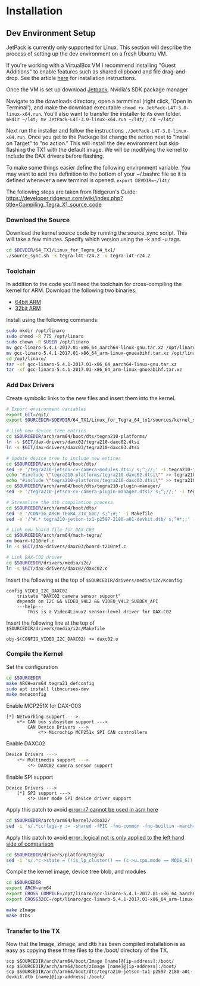 Installation
============

Dev Environment Setup
---------------------
JetPack is currently only supported for Linux.  This section will describe the process of setting up the dev environment on a fresh Ubuntu VM.

If you're working with a VirtualBox VM I recommend installing "Guest Additions" to enable features such as shared clipboard and file drag-and-drop.  See the article [here](https://www.virtualbox.org/manual/ch04.html) for installation instructions. 

Once the VM is set up download [Jetpack](https://developer.nvidia.com/embedded/jetpack), Nvidia's SDK package manager 

Navigate to the downloads directory, open a termminal (right click, 'Open in Terminal'), and make the download executable ```chmod +x JetPack-L4T-3.0-linux-x64.run```.  You'll also want to transfer the installer to its own folder.  ```mkdir ~/l4t; mv JetPack-L4T-3.0-linux-x64.run ~/l4t/; cd ~/l4t/```

Next run the installer and follow the instructions ```./JetPack-L4T-3.0-linux-x64.run```.  Once you get to the Package list change the action next to "Install on Target" to "no action."  This will install the dev environment but skip flashing the TX1 with the default image.  We will be modifying the kernel to include the DAX drivers before flashing.

To make some things easier define the following environment variable.  You may want to add this definition to the bottom of your ~/.bashrc file so it is defined whenever a new terminal is opened.  ```export DEVDIR=~/l4t/```

The following steps are taken from Ridgerun's Guide: https://developer.ridgerun.com/wiki/index.php?title=Compiling_Tegra_X1_source_code

### Download the Source

Download the kernel source code by running the source_sync script.  This will take a few minutes.  Specify which version using the -k and -u tags.
```bash
cd $DEVDIR/64_TX1/Linux_for_Tegra_64_tx1/
./source_sync.sh -k tegra-l4t-r24.2 -u tegra-l4t-r24.2
```

### Toolchain
In addition to the code you'll need the toolchain for cross-compiling the kernel for ARM.  Download the following two binaries.

* [64bit ARM](https://releases.linaro.org/components/toolchain/binaries/5.4-2017.01/aarch64-linux-gnu/gcc-linaro-5.4.1-2017.01-x86_64_aarch64-linux-gnu.tar.xz)
* [32bit ARM](https://releases.linaro.org/components/toolchain/binaries/5.4-2017.01/arm-linux-gnueabihf/gcc-linaro-5.4.1-2017.01-x86_64_arm-linux-gnueabihf.tar.xz)

Install using the following commands:
```bash
sudo mkdir /opt/linaro
sudo chmod -R 775 /opt/linaro
sudo chown -R $USER /opt/linaro
mv gcc-linaro-5.4.1-2017.01-x86_64_aarch64-linux-gnu.tar.xz /opt/linaro/
mv gcc-linaro-5.4.1-2017.01-x86_64_arm-linux-gnueabihf.tar.xz /opt/linaro/
cd /opt/linaro/
tar -xf gcc-linaro-5.4.1-2017.01-x86_64_aarch64-linux-gnu.tar.xz
tar -xf gcc-linaro-5.4.1-2017.01-x86_64_arm-linux-gnueabihf.tar.xz
```

### Add Dax Drivers
Create symbolic links to the new files and insert them into the kernel.
```bash
# Export environment variables
export GIT=/git/
export SOURCEDIR=$DEVDIR/64_TX1/Linux_for_Tegra_64_tx1/sources/kernel_source/

# Link new device tree entries
cd $SOURCEDIR/arch/arm64/boot/dts/tegra210-platforms/
ln -s $GIT/dax-drivers/daxc02/tegra210-daxc02.dtsi
ln -s $GIT/dax-drivers/daxc03/tegra210-daxc03.dtsi

# Update device tree to include new entires
cd $SOURCEDIR/arch/arm64/boot/dts/
sed -e '/tegra210-jetson-cv-camera-modules.dtsi/ s;^;//;' -i tegra210-jetson-cv-base-p2597-2180-a00.dts
echo "#include \"tegra210-platforms/tegra210-daxc02.dtsi\"" >> tegra210-jetson-cv-base-p2597-2180-a00.dts
echo "#include \"tegra210-platforms/tegra210-daxc03.dtsi\"" >> tegra210-jetson-cv-base-p2597-2180-a00.dts
cd $SOURCEDIR/arch/arm64/boot/dts/tegra210-plugin-manager/
sed -e '/tegra210-jetson-cv-camera-plugin-manager.dtsi/ s;^;//;' -i tegra210-jetson-cv-plugin-manager.dtsi

# Streamline the dtb compilation process
cd $SOURCEDIR/arch/arm64/boot/dts/
sed -e '/CONFIG_ARCH_TEGRA_21x_SOC/ s;^;#;' -i Makefile
sed -e '/^#.* tegra210-jetson-tx1-p2597-2180-a01-devkit.dtb/ s;^#*;;' -i Makefile

# Link new board file for DAX-C03
cd $SOURCEDIR/arch/arm64/mach-tegra/
rm board-t210ref.c
ln -s $GIT/dax-drivers/daxc03/board-t210ref.c

# Link DAX-C02 driver
cd $SOURCEDIR/drivers/media/i2c/
ln -s $GIT/dax-drivers/daxc02/daxc02.c
```

Insert the following at the top of ```$SOURCEDIR/drivers/media/i2c/Kconfig```
```
config VIDEO_I2C_DAXC02
    tristate "DAXC02 camera sensor support"
    depends on I2C && VIDEO_V4L2 && VIDEO_V4L2_SUBDEV_API
    ---help---
        This is a Video4Linux2 sensor-level driver for DAX-C02
```

Insert the following line at the top of ```$SOURCEDIR/drivers/media/i2c/Makefile```
```
obj-$(CONFIG_VIDEO_I2C_DAXC02) += daxc02.o
```

### Compile the Kernel
Set the configuration
```bash
cd $SOURCEDIR
make ARCH=arm64 tegra21_defconfig
sudo apt install libncurses-dev
make menuconfig
```

Enable MCP251X for DAX-C03
```
[*] Networking support --->
    <*> CAN bus subsystem support --->
        CAN Device Drivers --->
            <*> Microchip MCP251x SPI CAN controllers
```

Enable DAXC02
```bash
Device Drivers --->
    <*> Multimedia support --->
        <*> DAXC02 camera sensor support
```

Enable SPI support
```
Device Drivers --->
    [*] SPI support --->
        <*> User mode SPI device driver support
```

Apply this patch to avoid [error: r7 cannot be used in asm here](https://tls.mbed.org/kb/development/arm-thumb-error-r7-cannot-be-used-in-asm-here)
```bash
cd $SOURCEDIR/arch/arm64/kernel/vdso32/
sed -i 's/.*ccflags-y := -shared -fPIC -fno-common -fno-builtin -march=armv7-a.*/ccflags-y := -shared -fPIC -fomit-frame-pointer -fno-common -fno-builtin -march=armv7-a/' Makefile
```

Apply this patch to avoid [error: logical not is only applied to the left hand side of comparison](https://devtalk.nvidia.com/default/topic/894945/jetson-tx1/jetson-tx1/11)
```bash
cd $SOURCEDIR/drivers/platform/tegra/
sed -i 's/.*c->state = (!is_lp_cluster() == (c->u.cpu.mode == MODE_G)) ? ON : OFF;.*/c->state = ((!is_lp_cluster()) == (c->u.cpu.mode == MODE_G)) ? ON : OFF;/' tegra21_clocks.c
```

Compile the kernel image, device tree blob, and modules
```bash
cd $SOURCEDIR
export ARCH=arm64
export CROSS_COMPILE=/opt/linaro/gcc-linaro-5.4.1-2017.01-x86_64_aarch64-linux-gnu/bin/aarch64-linux-gnu-
export CROSS32CC=/opt/linaro/gcc-linaro-5.4.1-2017.01-x86_64_arm-linux-gnueabihf/bin/arm-linux-gnueabihf-gcc

make zImage
make dtbs
```

### Transfer to the TX
Now that the Image, zImage, and dtb has been compiled installation is as easy as copying these three files to the /boot/ directory of the TX.
```
scp $SOURCEDIR/arch/arm64/boot/Image [name]@[ip-address]:/boot/
scp $SOURCEDIR/arch/arm64/boot/zImage [name]@[ip-address]:/boot/
scp $SOURCEDIR/arch/arm64/boot/dts/tegra210-jetson-tx1-p2597-2180-a01-devkit.dtb [name]@[ip-address]:/boot/
```